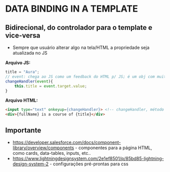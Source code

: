 # DATA BINDING IN A TEMPLATE
## Bidirecional, do controlador para o template e vice-versa
- Sempre que usuário alterar algo na tela/HTML a propriedade seja atualizada no JS

**Arquivo JS:**
```js
title = "Aura";
// event: chega ao JS como um feedback do HTML p/ JS; é um obj com muitas propriedades, no caso, queremos usar o title, então ao pressionar uma tecla e soltá-la, acionamos o evento, este tem um valor, no caso, a letra da tecla a qual é acessada com event.target.value, e esta é atribuida a propriedade title com this.title
changeHandler(event){
	this.title = event.target.value;
}
```
**Arquivo HTML:**
```html
<input type="text" onkeyup={changeHandler}> <!-- changeHandler, método do JS -->
<div>{fullName} is a course of {title}</div>
```

## Importante
- https://developer.salesforce.com/docs/component-library/overview/components - componentes para a página HTML, como cards, data-tables, inputs, etc..
- https://www.lightningdesignsystem.com/2e1ef8501/p/85bd85-lightning-design-system-2 - configurações pré-prontas para css
